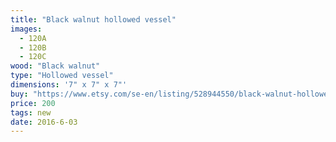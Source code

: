 ```yaml
---
title: "Black walnut hollowed vessel"
images:
  - 120A
  - 120B
  - 120C
wood: "Black walnut"
type: "Hollowed vessel"
dimensions: '7" x 7" x 7"'
buy: "https://www.etsy.com/se-en/listing/528944550/black-walnut-hollowed-vessel?ref=shop_home_active_20"
price: 200
tags: new
date: 2016-6-03
---
```


